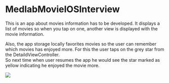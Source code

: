 # MedlabMovieIOSInterview

This is an app about movies information has to be developed. It displays a list of movies so when you tap on one, another view is displayed with the movie information. 

Also, the app storage locally favorites movies so the user can remember which movies has enjoyed more.
For this the user taps on the grey star from the DetaildViewController.  
So next time when user resumes the app he would see the star marked as yellow indicating he enjoyed the movie more.


![](https://github.com/developer0587/MedlabMovieIOSInterview/blob/master/appvideo.gif)


